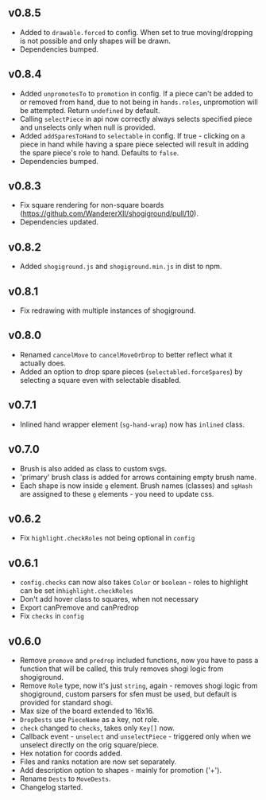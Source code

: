 ## v0.8.5

- Added to `drawable.forced` to config. When set to true moving/dropping is not possible and only shapes will be drawn.
- Dependencies bumped.

## v0.8.4

- Added `unpromotesTo` to `promotion` in config. If a piece can't be added to or removed from hand, due to not being in `hands.roles`, unpromotion will be attempted. Return `undefined` by default.
- Calling `selectPiece` in api now correctly always selects specified piece and unselects only when null is provided.
- Added `addSparesToHand` to `selectable` in config. If true - clicking on a piece in hand while having a spare piece selected will result in adding the spare piece's role to hand. Defaults to `false`.
- Dependencies bumped.

## v0.8.3

- Fix square rendering for non-square boards (https://github.com/WandererXII/shogiground/pull/10).
- Dependencies updated.

## v0.8.2

- Added `shogiground.js` and `shogiground.min.js` in dist to npm.

## v0.8.1

- Fix redrawing with multiple instances of shogiground.

## v0.8.0

- Renamed `cancelMove` to `cancelMoveOrDrop` to better reflect what it actually does.
- Added an option to drop spare pieces (`selectabled.forceSpares`) by selecting a square even with selectable disabled.

## v0.7.1

- Inlined hand wrapper element (`sg-hand-wrap`) now has `inlined` class.

## v0.7.0

- Brush is also added as class to custom svgs.
- 'primary' brush class is added for arrows containing empty brush name.
- Each shape is now inside `g` element. Brush names (classes) and `sgHash` are assigned to these `g` elements - you need to update css.

## v0.6.2

- Fix `highlight.checkRoles` not being optional in `config`

## v0.6.1

- `config.checks` can now also takes `Color` or `boolean` - roles to highlight can be set in`highlight.checkRoles`
- Don't add hover class to squares, when not necessary
- Export canPremove and canPredrop
- Fix `checks` in `config`

## v0.6.0

- Remove `premove` and `predrop` included functions, now you have to pass a function that will be called, this truly removes shogi logic from shogiground.
- Remove `Role` type, now it's just `string`, again - removes shogi logic from shogiground, custom parsers for sfen must be used, but default is provided for standard shogi.
- Max size of the board extended to 16x16.
- `DropDests` use `PieceName` as a key, not role.
- `check` changed to `checks`, takes only `Key[]` now.
- Callback event - `unselect` and `unselectPiece` - triggered only when we unselect directly on the orig square/piece.
- Hex notation for coords added.
- Files and ranks notation are now set separately.
- Add description option to shapes - mainly for promotion ('+').
- Rename `Dests` to `MoveDests`.
- Changelog started.
